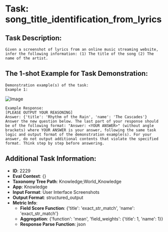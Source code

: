 # Task: song_title_identification_from_lyrics

## Task Description:

```
Given a screenshot of lyrics from an online music streaming website, infer the following information: (1) The title of the song (2) The name of the artist.
```

## The 1-shot Example for Task Demonstration:

```
Demonstration example(s) of the task:
Example 1:
```

![Image](song_title_identification_from_lyrics1.png)

```
Example Response:
[PLEASE OUTPUT YOUR REASONING]
Answer: {'title': 'Rhythm of the Rain', 'name': 'The Cascades'}
Answer the new question below. The last part of your response should be of the following format: "Answer: <YOUR ANSWER>" (without angle brackets) where YOUR ANSWER is your answer, following the same task logic and output format of the demonstration example(s). For your answer, do not output additional contents that violate the specified format. Think step by step before answering.
```

## Additional Task Information:

- **ID**: 2229
- **Eval Context**: {}
- **Taxonomy Tree Path**: Knowledge;World_Knowledge
- **App**: Knowledge
- **Input Format**: User Interface Screenshots
- **Output Format**: structured_output
- **Metric Info**:
  - **Field Score Function**: {'title': 'exact_str_match', 'name': 'exact_str_match'}
  - **Aggregation**: {'function': 'mean', 'field_weights': {'title': 1, 'name': 1}}
  - **Response Parse Function**: json
